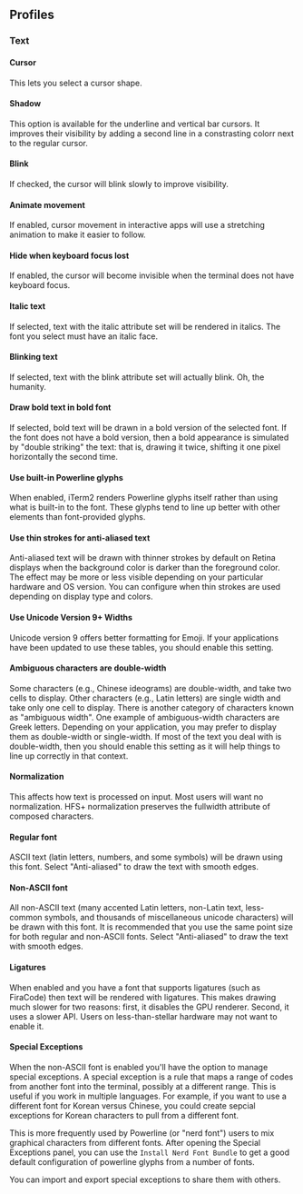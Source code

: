 ## Profiles
### Text

#### Cursor
This lets you select a cursor shape.

#### Shadow
This option is available for the underline and vertical bar cursors. It improves their visibility by adding a second line in a constrasting colorr next to the regular cursor.

#### Blink
If checked, the cursor will blink slowly to improve visibility.

#### Animate movement
If enabled, cursor movement in interactive apps will use a stretching animation to make it easier to follow.

#### Hide when keyboard focus lost
If enabled, the cursor will become invisible when the terminal does not have keyboard focus.

#### Italic text
If selected, text with the italic attribute set will be rendered in italics. The font you select must have an italic face.

#### Blinking text
If selected, text with the blink attribute set will actually blink. Oh, the humanity.

#### Draw bold text in bold font
If selected, bold text will be drawn in a bold version of the selected font. If the font does not have a bold version, then a bold appearance is simulated by "double striking" the text: that is, drawing it twice, shifting it one pixel horizontally the second time.

#### Use built-in Powerline glyphs
When enabled, iTerm2 renders Powerline glyphs itself rather than using what is built-in to the font. These glyphs tend to line up better with other elements than font-provided glyphs.

#### Use thin strokes for anti-aliased text
Anti-aliased text will be drawn with thinner strokes by default on Retina displays when the background color is darker than the foreground color. The effect may be more or less visible depending on your particular hardware and OS version. You can configure when thin strokes are used depending on display type and colors.

#### Use Unicode Version 9+ Widths
Unicode version 9 offers better formatting for Emoji. If your applications have been updated to use these tables, you should enable this setting.

#### Ambiguous characters are double-width
Some characters (e.g., Chinese ideograms) are double-width, and take two cells to display. Other characters (e.g., Latin letters) are single width and take only one cell to display. There is another category of characters known as "ambiguous width". One example of ambiguous-width characters are Greek letters. Depending on your application, you may prefer to display them as double-width or single-width. If most of the text you deal with is double-width, then you should enable this setting as it will help things to line up correctly in that context.

#### Normalization
This affects how text is processed on input. Most users will want no normalization. HFS+ normalization preserves the fullwidth attribute of composed characters. 
#### Regular font
ASCII text (latin letters, numbers, and some symbols) will be drawn using this font. Select "Anti-aliased" to draw the text with smooth edges.

#### Non-ASCII font
All non-ASCII text (many accented Latin letters, non-Latin text, less-common symbols, and thousands of miscellaneous unicode characters) will be drawn with this font. It is recommended that you use the same point size for both regular and non-ASCII fonts. Select "Anti-aliased" to draw the text with smooth edges.

#### Ligatures
When enabled and you have a font that supports ligatures (such as FiraCode) then text will be rendered with ligatures. This makes drawing much slower for two reasons: first, it disables the GPU renderer. Second, it uses a slower API. Users on less-than-stellar hardware may not want to enable it.

#### Special Exceptions
When the non-ASCII font is enabled you'll have the option to manage special exceptions. A special exception is a rule that maps a range of codes from another font into the terminal, possibly at a different range. This is useful if you work in multiple languages. For example, if you want to use a different font for Korean versus Chinese, you could create sepcial exceptions for Korean characters to pull from a different font.

This is more frequently used by Powerline (or "nerd font") users to mix graphical characters from different fonts. After opening the Special Exceptions panel, you can use the `Install Nerd Font Bundle` to get a good default configuration of powerline glyphs from a number of fonts.

You can import and export special exceptions to share them with others.

